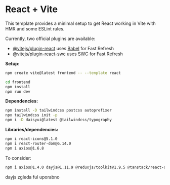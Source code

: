 # React + Vite

This template provides a minimal setup to get React working in Vite with HMR and some ESLint rules.

Currently, two official plugins are available:

- [@vitejs/plugin-react](https://github.com/vitejs/vite-plugin-react/blob/main/packages/plugin-react/README.md) uses [Babel](https://babeljs.io/) for Fast Refresh
- [@vitejs/plugin-react-swc](https://github.com/vitejs/vite-plugin-react-swc) uses [SWC](https://swc.rs/) for Fast Refresh

**Setup:**

```sh
npm create vite@latest frontend -- --template react

cd frontend
npm install
npm run dev
```

**Dependencies:**

```sh
npm install -D tailwindcss postcss autoprefixer
npx tailwindcss init -p
npm i -D daisyui@latest @tailwindcss/typography
```

**Libraries/dependencies:**

```sh
npm i react-icons@5.1.0
npm i react-router-dom@6.14.0
npm i axios@1.6.8
```

To consider:

```sh
npm i axios@1.4.0 dayjs@1.11.9 @reduxjs/toolkit@1.9.5 @tanstack/react-query@4.32.6 @tanstack/react-query-devtools@4.32.6 react-icons@4.10.1 react-redux@8.1.2 react-router-dom@6.14.2 react-toastify@9.1.3
```

dayjs zgleda ful uporabno
